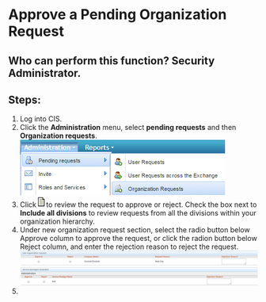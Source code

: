 # Approve a Pending Organization Request
## Who can perform this function? Security Administrator.
## Steps:
1. Log into CIS.
2. Click the **Administration** menu, select **pending requests** and then **Organization requests**.  
![](2-2.png)
3. Click      ![](request-approve.png)to review the request to approve or reject. Check the box next to **Include all divisions** to review requests from all the divisions within your organization hierarchy.
4. Under new organization request section, select the radio button below Approve column to approve the request, or click the radion button below Reject column, and enter the rejection reason to reject the request.
![](2-4.png)
5. 




